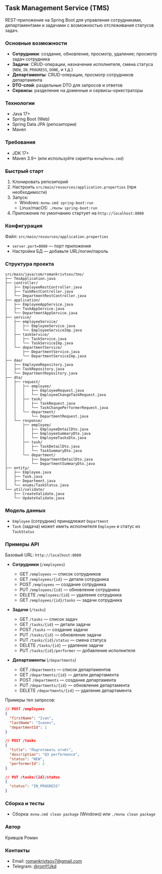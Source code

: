 ## Task Management Service (TMS)

REST-приложение на Spring Boot для управления сотрудниками, департаментами и задачами с возможностью отслеживания статусов задач.

### Основные возможности
- **Сотрудники**: создание, обновление, просмотр, удаление; просмотр задач сотрудника
- **Задачи**: CRUD-операции, назначение исполнителя, смена статуса (`NEW`, `IN_PROGRESS`, `DONE`, и т.д.)
- **Департаменты**: CRUD-операции, просмотр сотрудников департамента
- **DTO-слой**: раздельные DTO для запросов и ответов
- **Сервисы**: разделение на доменные и сервисы-оркестраторы

### Технологии
- Java 17+
- Spring Boot (Web)
- Spring Data JPA (репозитории)
- Maven

### Требования
- JDK 17+
- Maven 3.9+ (или используйте скрипты `mvnw`/`mvnw.cmd`)

### Быстрый старт
1. Клонировать репозиторий
2. Настроить `src/main/resources/application.properties` (при необходимости)
3. Запуск:
   - Windows: `mvnw.cmd spring-boot:run`
   - Linux/macOS: `./mvnw spring-boot:run`
4. Приложение по умолчанию стартует на `http://localhost:8080`

### Конфигурация
Файл: `src/main/resources/application.properties`
- `server.port=8080` — порт приложения
- Настройки БД — добавьте URL/логин/пароль

### Структура проекта
```
src/main/java/com/romankrivtsov/tms/
├── TmsApplication.java
├── controller/
│   ├── EmployeeRestController.java
│   ├── TaskRestController.java
│   └── DepartmentRestController.java
├── application/
│   ├── EmployeeAppService.java
│   ├── TaskAppService.java
│   └── DepartmentAppService.java
├── service/
│   ├── employeeService/
│   │   ├── EmployeeService.java
│   │   └── EmployeeServiceImp.java
│   ├── taskService/
│   │   ├── TaskService.java
│   │   └── TaskServiceImp.java
│   └── departmentService/
│       ├── DepartmentService.java
│       └── DepartmentServiceImp.java
├── dao/
│   ├── EmployeeRepository.java
│   ├── TaskRepository.java
│   └── DepartmentRepository.java
├── dto/
│   ├── request/
│   │   ├── employee/
│   │   │   ├── EmployeeRequest.java
│   │   │   └── EmployeeChangeTaskRequest.java
│   │   ├── task/
│   │   │   ├── TaskRequest.java
│   │   │   └── TaskChangePerformerRequest.java
│   │   └── department/
│   │       └── DepartmentRequest.java
│   └── response/
│       ├── employee/
│       │   ├── EmployeeDetailDto.java
│       │   ├── EmployeeSummaryDto.java
│       │   └── EmployeeTasksDto.java
│       ├── task/
│       │   ├── TaskDetailDto.java
│       │   └── TaskSummaryDto.java
│       └── department/
│           ├── DepartmentDetailDto.java
│           └── DepartmentSummaryDto.java
├── entity/
│   ├── Employee.java
│   ├── Task.java
│   ├── Department.java
│   └── enums/TaskStatus.java
└── util/validate/
    ├── CreateValidate.java
    └── UpdateValidate.java
```

### Модель данных
- `Employee` (сотрудник) принадлежит `Department`
- `Task` (задача) может иметь исполнителя `Employee` и статус из `TaskStatus`

### Примеры API
Базовый URL: `http://localhost:8080`

- **Сотрудники** (`/employees`)
  - GET `/employees` — список сотрудников
  - GET `/employees/{id}` — детали сотрудника
  - POST `/employees` — создание сотрудника
  - PUT `/employees/{id}` — обновление сотрудника
  - DELETE `/employees/{id}` — удаление сотрудника
  - GET `/employees/{id}/tasks` — задачи сотрудника

- **Задачи** (`/tasks`)
  - GET `/tasks` — список задач
  - GET `/tasks/{id}` — детали задачи
  - POST `/tasks` — создание задачи
  - PUT `/tasks/{id}` — обновление задачи
  - PUT `/tasks/{id}/status` — смена статуса
  - DELETE `/tasks/{id}` — удаление задачи
  - PUT `/tasks/{id}/performer` — добавление исполнителя

- **Департаменты** (`/departments`)
  - GET `/departments` — список департаментов
  - GET `/departments/{id}` — детали департамента
  - POST `/departments` — создание департамента
  - PUT `/departments/{id}` — обновление департамента
  - DELETE `/departments/{id}` — удаление департамента

Примеры тел запросов:

```json
// POST /employees
{
  "firstName": "Ivan",
  "lastName": "Ivanov",
  "departmentId": 1
}
```

```json
// POST /tasks
{
  "title": "Подготовить отчёт",
  "description": "Q3 performance",
  "status": "NEW",
  "performerId": 2
}
```

```json
// PUT /tasks/{id}/status
{
  "status": "IN_PROGRESS"
}
```

### Сборка и тесты
- Сборка: `mvnw.cmd clean package` (Windows) или `./mvnw clean package`

### Автор
Кривцов Роман

### Контакты

- Email: romankrivtsov7@gmail.com
- Telegram: [@romYUkd](https://t.me/romYUkd)